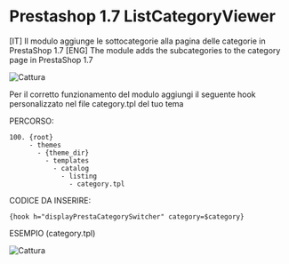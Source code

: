 # Prestashop 1.7 ListCategoryViewer

[IT] Il modulo aggiunge le sottocategorie alla pagina delle categorie in PrestaShop 1.7
[ENG] The module adds the subcategories to the category page in PrestaShop 1.7

![Cattura](https://user-images.githubusercontent.com/10051897/194675551-626f7c0d-0719-41c4-873a-8270d4a743c1.PNG)


Per il corretto funzionamento del modulo aggiungi il seguente hook personalizzato nel file category.tpl del tuo tema

PERCORSO:

```
100. {root}
     - themes
       - {theme_dir}
         - templates
           - catalog
             - listing
               - category.tpl
```           
CODICE DA INSERIRE:

```
{hook h="displayPrestaCategorySwitcher" category=$category}
```
ESEMPIO (category.tpl)

![Cattura](https://user-images.githubusercontent.com/10051897/194676456-dae1883a-9ca3-4de3-a8a8-941086478ace.PNG)
